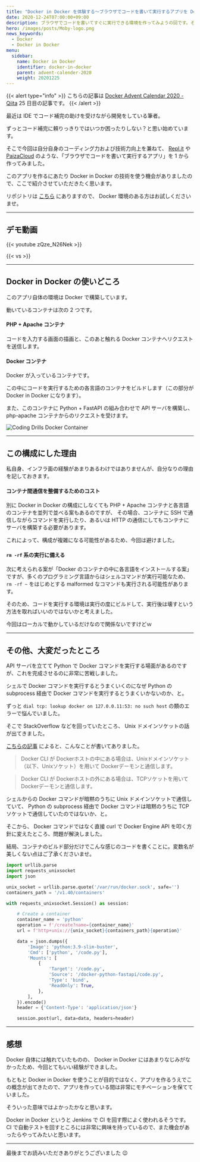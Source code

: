 ```yaml
---
title: "Docker in Docker を体験する～ブラウザでコードを書いて実行するアプリを Docker で作ってみた～"
date: 2020-12-24T07:00:00+09:00
description: ブラウザでコードを書いてすぐに実行できる環境を作ってみようの回です。その中で Docker in Docker の構造を使うことになりました。
hero: /images/posts/Moby-logo.png
news_keywords:
  - Docker
  - Docker in Docker
menu:
  sidebar:
    name: Docker in Docker
    identifier: docker-in-docker
    parent: advent-calender-2020
    weight: 20201225
---
```


{{< alert type="info" >}}
こちらの記事は [Docker Advent Calendar 2020 - Qiita](https://qiita.com/advent-calendar/2020/docker) 25 日目の記事です。
{{< /alert >}}

最近は IDE でコード補完の助けを受けながら開発をしている筆者。

ずっとコード補完に頼りっきりではいつか困ったりしない？と思い始めています。

そこで今回は自分自身のコーディング力および技術力向上を兼ねて、 [Repl.it](https://repl.it/) や [PaizaCloud](https://paiza.cloud/ja/) のような、「ブラウザでコードを書いて実行するアプリ」を 1 から作ってみました。

このアプリを作るにあたり Docker in Docker の技術を使う機会がありましたので、ここで紹介させていただきたく思います。

リポジトリは [こちら](https://gitlab.com/technical-study/coding-drills) にありますので、 Docker 環境のある方はお試しくださいませ。

---

## デモ動画

{{< youtube zQze_N26Nek >}}

{{< vs >}}

---

## Docker in Docker の使いどころ

このアプリ自体の環境は Docker で構築しています。

動いているコンテナは次の 2 つです。

#### PHP + Apache コンテナ

コードを入力する画面の描画と、このあと触れる Docker コンテナへリクエストを送信します。

#### Docker コンテナ

Docker が入っているコンテナです。

この中にコードを実行するための各言語のコンテナをビルドします（この部分が Docker in Docker になります）。

また、このコンテナに Python + FastAPI の組み合わせで API サーバを構築し、 php-apache コンテナからのリクエストを受けます。

![Coding Drills Docker Container](/images/posts/coding-drills-docker-container.png)<!-- @IGNORE PREVIOUS: link -->

---

## この構成にした理由

私自身、インフラ面の経験があまりあるわけではありませんが、自分なりの理由を記しておきます。

#### コンテナ間通信を整備するためのコスト

別に Docker in Docker の構成にしなくても PHP + Apache コンテナと各言語のコンテナを並列で並べる案もあるのですが、
その場合、コンテナに SSH で通信しながらコマンドを実行したり、あるいは HTTP の通信にしてもコンテナにサーバを構築する必要があります。

これによって、構成が複雑になる可能性があるため、今回は避けました。

#### `rm -rf` 系の実行に備える

次に考えられる案が「Docker のコンテナの中に各言語をインストールする案」ですが、多くのプログラミング言語からはシェルコマンドが実行可能なため、 `rm -rf ~` をはじめとする malformed なコマンドも実行される可能性があります。

そのため、コードを実行する環境は実行の度にビルドして、実行後は壊すという方法を取ればいいのではないかと考えました。

今回はローカルで動かしているだけなので関係ないですけどｗ

---

## その他、大変だったところ

API サーバを立てて Python で Docker コマンドを実行する場面があるのですが、これを完成させるのに非常に苦戦しました。

シェルで Docker コマンドを実行するとうまくいくのになぜ Python の subprocess 経由で Docker コマンドを実行するとうまくいかないのか、と。

ずっと `dial tcp: lookup docker on 127.0.0.11:53: no such host` の類のエラーで悩んでいました。

そこで StackOverflow などを回っていたところ、 Unix ドメインソケットの話が出てきました。

[こちらの記事](https://www.ogis-ri.co.jp/otc/hiroba/technical/docker/part6.html) によると、こんなことが書いてありました。

> Docker CLI が Dockerホストの中にある場合は、Unixドメインソケット（以下、Unixソケット）を用いて Dockerデーモンと通信します。

> Docker CLI が Dockerホストの外にある場合は、TCPソケットを用いて Dockerデーモンと通信します。

シェルからの Docker コマンドが暗黙のうちに Unix ドメインソケットで通信していて、
Python の subprocess 経由で Docker コマンドは暗黙のうちに TCP ソケットで通信していたのではないか、と。

そこから、 Docker コマンドではなく直接 curl で Docker Engine API を叩く方針に変えたところ、問題が解決しました。

結局、コンテナのビルド部分だけでこんな感じのコードを書くことに。変数名が美しくない点はご了承くださいませ。

```python
import urllib.parse
import requests_unixsocket
import json

unix_socket = urllib.parse.quote('/var/run/docker.sock', safe='')
containers_path = '/v1.40/containers'

with requests_unixsocket.Session() as session:

    # Create a container
    container_name = 'python'
    operation = f'/create?name={container_name}'
    url = f'http+unix://{unix_socket}{containers_path}{operation}'

    data = json.dumps({
        'Image': 'python:3.9-slim-buster',
        'Cmd': ['python', '/code.py'],
        'Mounts': [
            {
                'Target': '/code.py',
                'Source': '/docker-python-fastapi/code.py',
                'Type': 'bind',
                'ReadOnly': True,
            },
        ],
    }).encode()
    header = {'Content-Type': 'application/json'}

    session.post(url, data=data, headers=header)
```

---

## 感想

Docker 自体には触れていたものの、 Docker in Docker にはあまりなじみがなかったため、今回とてもいい経験ができました。

もともと Docker in Docker を使うことが目的ではなく、アプリを作るうえでこの概念が出てきたので、アプリを作っている間は非常にモチベーションを保てていました。

そういった意味ではよかったかなと思います。

Docker in Docker というと Jenkins で CI を回す際によく使われるそうです。 CI で自動テストを回すところには非常に興味を持っているので、また機会があったらやってみたいと思います。

---

最後までお読みいただきありがとうございました :wink:
